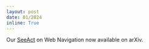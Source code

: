 ```yaml
---
layout: post
date: 01/2024
inline: True
---
```


Our <a href='https://arxiv.org/abs/2401.01614'>SeeAct</a> on Web Navigation now available on arXiv.























